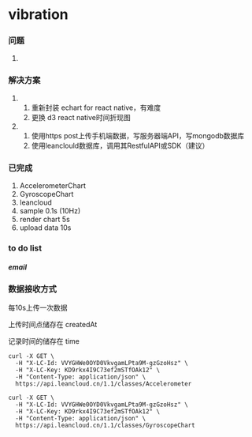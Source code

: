 # vibration

### 问题

1. ​


### 解决方案

1. 1. 重新封装 echart for react native，有难度 
   2. 更换 d3 react native时间折现图
2. 1. 使用https post上传手机端数据，写服务器端API，写mongodb数据库
   2. 使用leanclould数据库，调用其RestfulAPI或SDK（建议）






### 已完成

1. AccelerometerChart
2. GyroscopeChart
3. leancloud
4. sample  0.1s (10Hz)
5. render chart 5s 
6. upload data 10s

### to do list

##### email



### 数据接收方式

每10s上传一次数据

上传时间点储存在 createdAt 

记录时间的储存在 time

```
curl -X GET \
  -H "X-LC-Id: VVYGHWe0OYD0VkvgamLPta9M-gzGzoHsz" \
  -H "X-LC-Key: KD9rkx4I9C73ef2mSTfOAk12" \
  -H "Content-Type: application/json" \
  https://api.leancloud.cn/1.1/classes/Accelerometer
  
curl -X GET \
  -H "X-LC-Id: VVYGHWe0OYD0VkvgamLPta9M-gzGzoHsz" \
  -H "X-LC-Key: KD9rkx4I9C73ef2mSTfOAk12" \
  -H "Content-Type: application/json" \
  https://api.leancloud.cn/1.1/classes/GyroscopeChart
```

